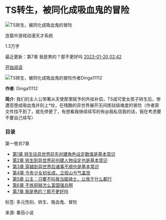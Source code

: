 # TS转生，被同化成吸血鬼的冒险

![TS转生，被同化成吸血鬼的冒险](https://p3-reading-sign.fqnovelpic.com/novel-pic/f6078dc7a4258dc48c90f5d6ed9f4c67~tplv-resize:225:0.image?lk3s=5b7047ff&x-expires=1740979926&x-signature=fu85%2FYYXmfbybgIPY07P10o7N3s%3D)

连载中游戏动漫天才系统

1.3万字

最近更新：第7章 我是男的？那不更好吗 [2023-01-20 02:42](/reader/7190556528150217275)

[开始阅读](/reader/7126060591516484099)

![TS转生，被同化成吸血鬼的冒险作者Dinga11112](https://p3-reading-sign.fqnovelpic.com/tos-cn-i-1yzifmftcy/a01d247bca854c62a03eb9bc55d3c835~tplv-s85hriknmn-jpeg-v1:300:0.jpeg?lk3s=6668da9f&x-expires=1742923522&x-signature=8Q%2BstiR1bNtlNT8nUXueaiO7THY%3D)

**作者**: Dinga11112

**简介**: 我们的主人公带著从天使那里赋予的外挂补偿，TS成可爱女孩子转生后，惨遭恶堕成吸血鬼并刻上*纹，在残酷的异世界展开无间炼狱级难度的冒险（作者原文件找不到了，就先停更了，有想看我继续续写的有@我私信我的话，我在考虑要不要自己续写）

### 目录

第一卷共7章

- [第1章 转生往异世界前先创建角色设定数值是基本常识](/reader/7126060591516484099)
- [第2章 转生到异世界前创建人物设定也是基本常识](/reader/7126067842776367616)
- [第3章 穿越到异世界后诸事不顺也是基本常识](/reader/7126524829355737632)
- [第4章 今有少女初长成，立拔山兮气盖世](/reader/7126525287130956328)
- [第5章 公主：只要不叫我当姬骑士，让我干什么都行](/reader/7127909218094744099)
- [第6章 不炼铜朕怎么富国强兵啊](/reader/7127912536183636515)
- [第7章 我是男的？那不更好吗](/reader/7190556528150217275)

标签: 多元性别、转生、吸血鬼、冒险

来源: 番茄小说